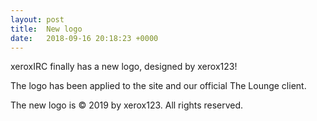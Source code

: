 ```yaml
---
layout: post
title:  New logo
date:   2018-09-16 20:18:23 +0000
---
```


xeroxIRC finally has a new logo, designed by xerox123!

The logo has been applied to the site and our official The Lounge client.

The new logo is © 2019 by xerox123. All rights reserved.
